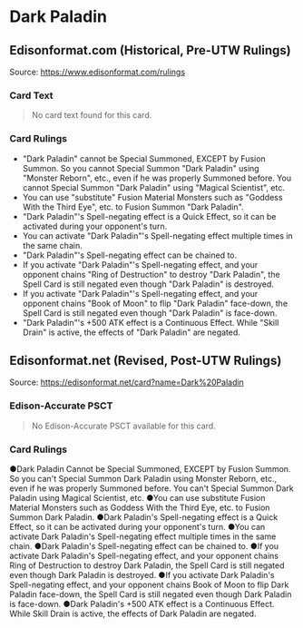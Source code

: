 # Dark Paladin

## Edisonformat.com (Historical, Pre-UTW Rulings)

Source: https://www.edisonformat.com/rulings

### Card Text

> No card text found for this card.

### Card Rulings

*   "Dark Paladin" cannot be Special Summoned, EXCEPT by Fusion Summon. So you cannot Special Summon "Dark Paladin" using "Monster Reborn", etc., even if he was properly Summoned before. You cannot Special Summon "Dark Paladin" using "Magical Scientist", etc.
*   You can use "substitute" Fusion Material Monsters such as "Goddess With the Third Eye", etc. to Fusion Summon "Dark Paladin".
*   "Dark Paladin"'s Spell-negating effect is a Quick Effect, so it can be activated during your opponent's turn.
*   You can activate "Dark Paladin"'s Spell-negating effect multiple times in the same chain.
*   "Dark Paladin"'s Spell-negating effect can be chained to.
*   If you activate "Dark Paladin"'s Spell-negating effect, and your opponent chains "Ring of Destruction" to destroy "Dark Paladin", the Spell Card is still negated even though "Dark Paladin" is destroyed.
*   If you activate "Dark Paladin"'s Spell-negating effect, and your opponent chains "Book of Moon" to flip "Dark Paladin" face-down, the Spell Card is still negated even though "Dark Paladin" is face-down.
*   "Dark Paladin"'s +500 ATK effect is a Continuous Effect. While "Skill Drain" is active, the effects of "Dark Paladin" are negated.

## Edisonformat.net (Revised, Post-UTW Rulings)

Source: https://edisonformat.net/card?name=Dark%20Paladin

### Edison-Accurate PSCT

> No Edison-Accurate PSCT available for this card.

### Card Rulings

●Dark Paladin Cannot be Special Summoned, EXCEPT by Fusion Summon. So you can't Special Summon Dark Paladin using Monster Reborn, etc., even if he was properly Summoned before. You can't Special Summon Dark Paladin using Magical Scientist, etc.
●You can use substitute Fusion Material Monsters such as Goddess With the Third Eye, etc. to Fusion Summon Dark Paladin.
●Dark Paladin's Spell-negating effect is a Quick Effect, so it can be activated during your opponent's turn.
●You can activate Dark Paladin's Spell-negating effect multiple times in the same chain.
●Dark Paladin's Spell-negating effect can be chained to.
●If you activate Dark Paladin's Spell-negating effect, and your opponent chains Ring of Destruction to destroy Dark Paladin, the Spell Card is still negated even though Dark Paladin is destroyed.
●If you activate Dark Paladin's Spell-negating effect, and your opponent chains Book of Moon to flip Dark Paladin face-down, the Spell Card is still negated even though Dark Paladin is face-down.
●Dark Paladin's +500 ATK effect is a Continuous Effect. While Skill Drain is active, the effects of Dark Paladin are negated.
            